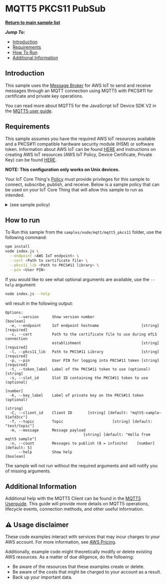 # MQTT5 PKCS11 PubSub

[**Return to main sample list**](../../README.md)

*__Jump To:__*
* [Introduction](#introduction)
* [Requirements](#requirements)
* [How To Run](#how-to-run)
* [Additional Information](#additional-information)

## Introduction
This sample uses the
[Message Broker](https://docs.aws.amazon.com/iot/latest/developerguide/iot-message-broker.html)
for AWS IoT to send and receive messages through an MQTT connection using MQTT5 with PKCS#11 for certificate and private key operations.

You can read more about MQTT5 for the JavaScript IoT Device SDK V2 in the [MQTT5 user guide](https://github.com/awslabs/aws-crt-nodejs/blob/main/MQTT5-UserGuide.md).

## Requirements

This sample assumes you have the required AWS IoT resources available and a PKCS#11 compatible hardware security module (HSM) or software token. Information about AWS IoT can be found [HERE](https://docs.aws.amazon.com/iot/latest/developerguide/what-is-aws-iot.html) and instructions on creating AWS IoT resources (AWS IoT Policy, Device Certificate, Private Key) can be found [HERE](https://docs.aws.amazon.com/iot/latest/developerguide/create-iot-resources.html).

**NOTE: This configuration only works on Unix devices.**

Your IoT Core Thing's [Policy](https://docs.aws.amazon.com/iot/latest/developerguide/iot-policies.html) must provide privileges for this sample to connect, subscribe, publish, and receive. Below is a sample policy that can be used on your IoT Core Thing that will allow this sample to run as intended.

<details>
<summary>(see sample policy)</summary>
<pre>
{
  "Version": "2012-10-17",
  "Statement": [
    {
      "Effect": "Allow",
      "Action": [
        "iot:Publish",
        "iot:Receive"
      ],
      "Resource": [
        "arn:aws:iot:<b>region</b>:<b>account</b>:topic/test/topic"
      ]
    },
    {
      "Effect": "Allow",
      "Action": [
        "iot:Subscribe"
      ],
      "Resource": [
        "arn:aws:iot:<b>region</b>:<b>account</b>:topicfilter/test/topic"
      ]
    },
    {
      "Effect": "Allow",
      "Action": [
        "iot:Connect"
      ],
      "Resource": [
        "arn:aws:iot:<b>region</b>:<b>account</b>:client/mqtt5-sample-*"
      ]
    }
  ]
}
</pre>

Replace with the following with the data from your AWS account:
* `<region>`: The AWS IoT Core region where you created your AWS IoT Core thing you wish to use with this sample. For example `us-east-1`.
* `<account>`: Your AWS IoT Core account ID. This is the set of numbers in the top right next to your AWS account name when using the AWS IoT Core website.

Note that in a real application, you may want to avoid the use of wildcards in your ClientID or use them selectively. Please follow best practices when working with AWS on production applications using the SDK. Also, for the purposes of this sample, please make sure your policy allows a client ID of `mqtt5-sample-*` to connect or use `--client_id <client ID here>` to send the client ID your policy supports.

</details>

## How to run

To Run this sample from the `samples/node/mqtt/mqtt5_pkcs11` folder, use the following command:

```sh
npm install
node index.js \
  --endpoint <AWS IoT endpoint> \
  --cert <Path to certificate file> \
  --pkcs11_lib <Path to PKCS#11 library> \
  --pin <User PIN>
```
If you would like to see what optional arguments are available, use the `--help` argument:
``` sh
node index.js --help
```

will result in the following output:
```
Options:
      --version      Show version number                               [boolean]
  -e, --endpoint     IoT endpoint hostname                   [string] [required]
  -c, --cert         Path to the certificate file to use during mTLS connection
                     establishment                           [string] [required]
  -l, --pkcs11_lib   Path to PKCS#11 Library                 [string] [required]
  -p, --pin          User PIN for logging into PKCS#11 token [string] [required]
  -t, --token_label  Label of the PKCS#11 token to use (optional)       [string]
  -s, --slot_id      Slot ID containing the PKCS#11 token to use (optional)
                                                                        [number]
  -k, --key_label    Label of private key on the PKCS#11 token (optional)
                                                                        [string]
  -C, --client_id    Client ID       [string] [default: "mqtt5-sample-51efd3cc"]
  -T, --topic        Topic                      [string] [default: "test/topic"]
  -m, --message      Message payload
                                   [string] [default: "Hello from mqtt5 sample"]
  -n, --count        Messages to publish (0 = infinite)    [number] [default: 5]
      --help         Show help                                         [boolean]
```

The sample will not run without the required arguments and will notify you of missing arguments.

## Additional Information
Additional help with the MQTT5 Client can be found in the [MQTT5 Userguide](https://github.com/awslabs/aws-crt-nodejs/blob/main/MQTT5-UserGuide.md). This guide will provide more details on MQTT5 operations, lifecycle events, connection methods, and other useful information.

## ⚠️ Usage disclaimer

These code examples interact with services that may incur charges to your AWS account. For more information, see [AWS Pricing](https://aws.amazon.com/pricing/).

Additionally, example code might theoretically modify or delete existing AWS resources. As a matter of due diligence, do the following:

- Be aware of the resources that these examples create or delete.
- Be aware of the costs that might be charged to your account as a result.
- Back up your important data.